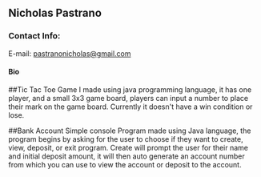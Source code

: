 ## Nicholas Pastrano
### Contact Info: 
E-mail: pastranonicholas@gmail.com

#### Bio

##Tic Tac Toe
Game I made using java programming language, it has one player, and a small 3x3 game board, players can input a number to place their mark on the game board. Currently it doesn't have a win condition or lose.

##Bank Account
Simple console Program made using Java language, the program begins by asking for the user to choose if they want to create, view, deposit, or exit program. Create will prompt the user for their name and initial deposit amount, it will then auto generate an account number from which you can use to view the account or deposit to the account.
